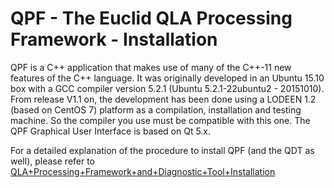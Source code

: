 QPF - The Euclid QLA Processing Framework - Installation
=========================================================

QPF is a C++ application that makes use of many of the C++-11 new features of the C++ language.  It was originally developed in an Ubuntu 15.10 box with a GCC compiler version 5.2.1 (Ubuntu 5.2.1-22ubuntu2 - 20151010).  From release V1.1 on, the development has been done using a LODEEN 1.2 (based on CentOS 7) platform as a compilation, installation and testing machine.  So the compiler you use must be compatible with this one. The QPF Graphical User Interface is based on Qt 5.x.

For a detailed explanation of the procedure to install QPF (and the QDT as well), please refer to [QLA+Processing+Framework+and+Diagnostic+Tool+Installation](https://issues.cosmos.esa.int/euclidwiki/display/QLA/QLA+Processing+Framework+and+Diagnostic+Tool+Installation)

